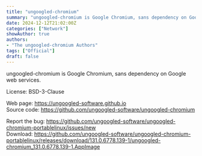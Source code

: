 ```yaml
---
title: "ungoogled-chromium"
summary: "ungoogled-chromium is Google Chromium, sans dependency on Google web services."
date: 2024-12-12T21:02:00Z
categories: ["Network"]
showAuthor: true
authors:
- "The ungoogled-chromium Authors"
tags: ["Official"]
draft: false
---
```


ungoogled-chromium is Google Chromium, sans dependency on Google web services.

License: BSD-3-Clause

Web page: <https://ungoogled-software.github.io>  
Source code: <https://github.com/ungoogled-software/ungoogled-chromium>

Report the bug: <https://github.com/ungoogled-software/ungoogled-chromium-portablelinux/issues/new>  
Download: <https://github.com/ungoogled-software/ungoogled-chromium-portablelinux/releases/download/131.0.6778.139-1/ungoogled-chromium_131.0.6778.139-1.AppImage>
